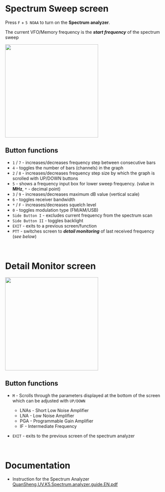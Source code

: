 # Spectrum Sweep screen
Press `F` + `5 NOAA` to turn on the **Spectrum analyzer**. 

The current VFO/Memory frequency is the **_start frequency_** of the spectrum sweep

<img src="https://github.com/egzumer/uv-k5-firmware-custom/assets/148579604/80dfe424-f5d4-432b-9b95-32d116db9bd9" width=300 />

##  Button functions
* `1` / `7` - increases/decreases frequency step between consecutive bars
* `4` - toggles the number of bars (channels) in the graph
* `2` / `8` - increases/decreases frequency step size by which the graph is scrolled with UP/DOWN buttons
* `5` - shows a frequency input box for lower sweep frequency. (value in **MHz**, `*` - decimal point)
* `3` / `9` - increases/decreases maximum dB value (vertical scale)
* `6` - toggles receiver bandwidth
* `*` / `F` - increases/decreases squelch level
* `0` - toggles modulation type (FM/AM/USB)
* `Side Button I` - excludes current frequency from the spectrum scan
* `Side Button II` - toggles backlight
* `EXIT` - exits to a previous screen/function
* `PTT` - switches screen to _**detail monitoring**_ of last received frequency (_see below_)
<br> 

# Detail Monitor screen
<img src="https://github.com/egzumer/uv-k5-firmware-custom/assets/148579604/e5bbde26-06a8-4dd6-8434-74ae99a8e101" width=300 />

##  Button functions
* `M` - Scrolls through the parameters displayed at the bottom of the screen which can be adjusted with `UP/DOWN`
   * LNAs - Short Low Noise Amplifier
   * LNA - Low Noise Amplifier
   * PGA - Programmable Gain Amplifier
   * IF - Intermediate Frequency

* `EXIT` - exits to the previous screen of the spectrum analyzer
<br> 

# Documentation
* Instruction for the Spectrum Analyzer
[QuanSheng.UV.K5.Spectrum.analyzer.guide.EN.pdf](https://github.com/egzumer/uv-k5-firmware-custom/files/13242741/QuanSheng.UV.K5.Spectrum.analyzer.guide.EN.pdf)



